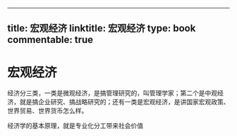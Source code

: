 
---
title: 宏观经济
linktitle: 宏观经济
type: book
commentable: true
---

# 宏观经济

经济分三类，一类是微观经济，是搞管理研究的，叫管理学家；第二个是中观经济，就是搞企业研究、搞战略研究的；还有一类是宏观经济，是讲国家宏观政策、世界贸易、世界货币怎么样。

经济学的基本原理，就是专业化分工带来社会价值

    